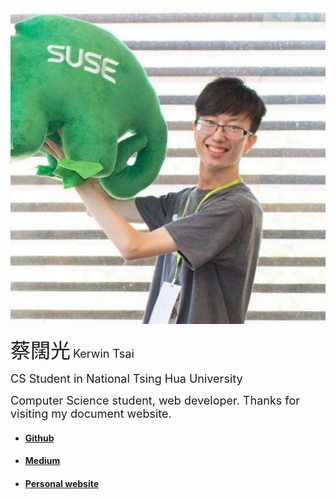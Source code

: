 ![logo](../_media/logo.svg ':size=100%')
<div>
<font size= '6'>蔡闊光</font> 
<font size= '4.5'>Kerwin Tsai</font>
</div>

<font size = '4'>CS Student in National Tsing Hua University

Computer Science student, web developer.
Thanks for visiting my document website.</font>

* #### [Github](https://github.com/kerwenwwer)
* #### [Medium](https://medium.com/@kerwen374)
* #### [Personal website](http://kerwintsai.tw)
